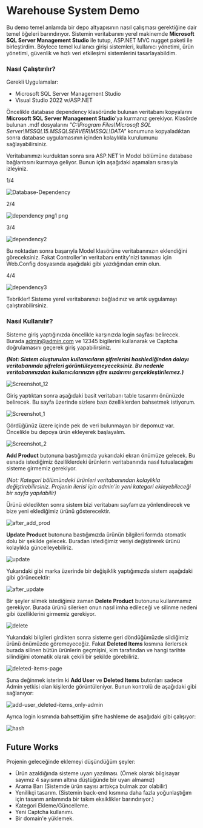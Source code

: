 
# Warehouse System Demo

Bu demo temel anlamda bir depo altyapısının nasıl çalışması gerektiğine dair temel öğeleri barındırıyor.
Sistemin veritabanını yerel makinemde **Microsoft SQL Server Management Studio** ile tutup,
ASP.NET MVC nugget paketi ile birleştirdim. Böylece temel kullanıcı girişi sistemleri, kullanıcı yönetimi,
ürün yönetimi, güvenlik ve hızlı veri etkileşimi sistemlerini tasarlayabildim.


### Nasıl Çalıştırılır?
Gerekli Uygulamalar:
- Microsoft SQL Server Management Studio
- Visual Studio 2022 w/ASP.NET 

Öncelikle database dependency klasöründe bulunan veritabanı kopyalarını **Microsoft SQL Server Management Studio**'ya
kurmanız gerekiyor. Klasörde bulunan .mdf dosyalarını *"C:\Program Files\Microsoft SQL Server\MSSQL15.MSSQLSERVER\MSSQL\DATA"*
konumuna kopyaladıktan sonra database uygulamasının içinden kolaylıkla kurulumunu sağlayabilirsiniz.

Veritabanımızı kurduktan sonra sıra ASP.NET'in Model bölümüne database bağlantısını kurmaya geliyor. Bunun için aşağıdaki aşamaları sırasıyla izleyiniz.

1/4

![Database-Dependency](https://user-images.githubusercontent.com/73427323/211585739-906402f6-4bcf-471f-839e-86733a5d15d9.png)

2/4

![dependency png1 png](https://user-images.githubusercontent.com/73427323/211585904-4afcfa94-8636-4ee1-8eed-5fc52d27335d.png)

3/4

![dependency2](https://user-images.githubusercontent.com/73427323/211585913-547d9376-a47f-43e9-aa03-2cb164db9062.png)

Bu noktadan sonra başarıyla Model klasörüne veritabanınızın eklendiğini göreceksiniz. Fakat Controller'ın veritabanı entity'nizi tanıması için Web.Config dosyasında aşağıdaki gibi yazdığından emin olun.

4/4

![dependency3](https://user-images.githubusercontent.com/73427323/211586335-7c8adb96-4348-4446-8b59-d2648bb367df.png)

Tebrikler! Sisteme yerel veritabanınızı bağladınız ve artık uygulamayı çalıştırabilirsiniz.

### Nasıl Kullanılır?

Sisteme giriş yaptığınızda öncelikle karşınızda login sayfası belirecek. Burada admin@admin.com ve 12345 bigilerini kullanarak ve Captcha doğrulamasını geçerek giriş yapabilirsiniz. 

***(Not: Sistem oluşturulan kullanıcıların şifrelerini hashlediğinden dolayı veritabanında şifreleri görüntüleyemeyeceksiniz. Bu nedenle veritabanınızdan kullanıcılarınızın şifre sızdırımı gerçekleştirilemez.)***

![Screenshot_12](https://user-images.githubusercontent.com/73427323/211587269-4ec645f8-eb9e-4e23-a59a-07dec0f17233.png)

Giriş yaptıktan sonra aşağıdaki basit veritabanı table tasarımı önünüzde belirecek. Bu sayfa üzerinde sizlere bazı özelliklerden bahsetmek istiyorum.

![Screenshot_1](https://user-images.githubusercontent.com/73427323/211588061-d941f5c6-0b66-4ab5-8729-84d84aeac0c5.png)

Gördüğünüz üzere içinde pek de veri bulunmayan bir depomuz var. Öncelikle bu depoya ürün ekleyerek başlayalım. 

![Screenshot_2](https://user-images.githubusercontent.com/73427323/211588284-ac870022-b254-4acb-abb4-188ce160881c.png)

**Add Product** butonuna bastığımızda yukarıdaki ekran önümüze gelecek. Bu esnada istediğimiz özelliklerdeki ürünlerin veritabanında nasıl tutualacağını sisteme girmemiz gerekiyor. 

*(Not: Kategori bölümündeki ürünleri veritabanından kolaylıkla değiştirebilirsiniz. Projenin ilerisi için admin'in yeni kategori ekleyebileceği bir sayfa yapılabilir)*

Ürünü ekledikten sonra sistem bizi veritabanı sayfamıza yönlendirecek ve bize yeni eklediğimiz ürünü gösterecektir.

![after_add_prod](https://user-images.githubusercontent.com/73427323/211588864-2476d98b-35df-4c0c-be4e-1894fa600e60.png)

**Update Product** butonuna bastığımızda ürünün bilgileri formda otomatik dolu bir şekilde gelecek. Buradan istediğimiz veriyi değiştirerek ürünü kolaylıkla güncelleyebiliriz.

![update](https://user-images.githubusercontent.com/73427323/211589053-e04f46b1-aaf6-4da3-a4aa-3eec9393be8e.png)

Yukarıdaki gibi marka üzerinde bir değişiklik yaptığımızda sistem aşağıdaki gibi görünecektir:

![after_update](https://user-images.githubusercontent.com/73427323/211589131-bbd417e6-2a95-4740-a330-72e6741f7b3e.png)

Bir şeyler silmek istediğimiz zaman **Delete Product** butonunu kullanmamız gerekiyor. Burada ürünü silerken onun nasıl imha edileceği ve silinme nedeni gibi özelliklerini girmemiz gerekiyor.

![delete](https://user-images.githubusercontent.com/73427323/211589428-93f28ac5-8431-46cf-9ef9-86d91b753168.png)

Yukarıdaki bilgileri girdikten sonra sisteme geri döndüğümüzde sildiğimiz ürünü önümüzde göremeyeceğiz. Fakat **Deleted Items** kısmına ilerlersek burada silinen bütün ürünlerin geçmişini, kim tarafından ve hangi tarihte silindiğini otomatik olarak çekili bir şekilde görebiliriz.

![deleted-items-page](https://user-images.githubusercontent.com/73427323/211589704-15b51938-a99d-46c8-b53d-52a75fd001ce.png)

Şuna değinmek isterim ki **Add User** ve **Deleted Items** butonları sadece Admin yetkisi olan kişilerde görüntüleniyor. Bunun kontrolü de aşağıdaki gibi sağlanıyor:

![add-user_deleted-items_only-admin](https://user-images.githubusercontent.com/73427323/211589915-cc99fef5-68bf-4766-814d-8627e24076a1.png)

Ayrıca login kısmında bahsettiğim şifre hashleme de aşağıdaki gibi çalışıyor:

![hash](https://user-images.githubusercontent.com/73427323/211590053-ef512a0e-7d3a-43fc-a9f7-1d06363921b8.png)

## Future Works

Projenin geleceğinde eklemeyi düşündüğüm şeyler:
- Ürün azaldığında sisteme uyarı yazılması. (Örnek olarak bilgisayar sayımız 4 sayısının altına düştüğünde bir uyarı almamız)
- Arama Barı (Sistemde ürün sayısı arttıkça bulmak zor olabilir)
- Yenilikçi tasarım. (Sistemin back-end kısmına daha fazla yoğunlaştığım için tasarım anlamında bir takım eksiklikler barındırıyor.)
- Kategori Ekleme/Güncelleme.
- Yeni Captcha kullanımı.
- Bir domain'e yüklemek.





